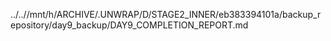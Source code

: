 ../..//mnt/h/ARCHIVE/.UNWRAP/D/STAGE2_INNER/eb383394101a/backup_repository/day9_backup/DAY9_COMPLETION_REPORT.md